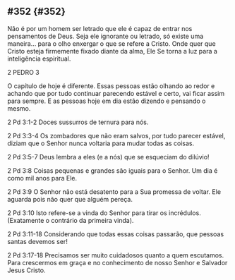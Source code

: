## #352 {#352}

Não é por um homem ser letrado que ele é capaz de entrar nos pensamentos de Deus. Seja ele ignorante ou letrado, só existe uma maneira... para o olho enxergar o que se refere a Cristo. Onde quer que Cristo esteja firmemente fixado diante da alma, Ele Se torna a luz para a inteligência espiritual.

2 PEDRO 3

O capítulo de hoje é diferente. Essas pessoas estão olhando ao redor e achando que por tudo continuar parecendo estável e certo, vai ficar assim para sempre. E as pessoas hoje em dia estão dizendo e pensando o mesmo.

2 Pd 3:1-2 Doces sussurros de ternura para nós.

2 Pd 3:3-4 Os zombadores que não eram salvos, por tudo parecer estável, diziam que o Senhor nunca voltaria para mudar todas as coisas.

2 Pd 3:5-7 Deus lembra a eles (e a nós) que se esqueciam do dilúvio!

2 Pd 3:8 Coisas pequenas e grandes são iguais para o Senhor. Um dia é como mil anos para Ele.

2 Pd 3:9 O Senhor não está desatento para a Sua promessa de voltar. Ele aguarda pois não quer que alguém pereça.

2 Pd 3:10 Isto refere-se a vinda do Senhor para tirar os incrédulos. (Exatamente o contrário da primeira vinda).

2 Pd 3:11-18 Considerando que todas essas coisas passarão, que pessoas santas devemos ser!

2 Pd 3:17-18 Precisamos ser muito cuidadosos quanto a quem escutamos. Para crescermos em graça e no conhecimento de nosso Senhor e Salvador Jesus Cristo.